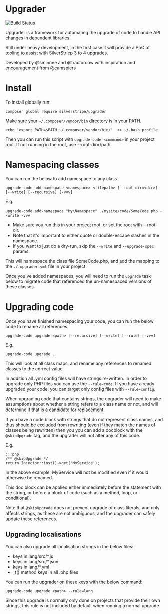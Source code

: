 # Upgrader

[![Build Status](https://travis-ci.org/silverstripe/silverstripe-upgrader.svg?branch=master)](https://travis-ci.org/silverstripe/silverstripe-upgrader)

Upgrader is a framework for automating the upgrade of code to handle API changes in dependent libraries.

Still under heavy development, in the first case it will provide a PoC of tooling to assist with SilverStriep 3 to 4 upgrades.

Developed by @sminnee and @tractorcow with inspiration and encouragement from @camspiers

# Install

To install globally run:

`composer global require silverstripe/upgrader`

Make sure your `~/.composer/vendor/bin` directory is in your PATH.

`echo 'export PATH=$PATH:~/.composer/vendor/bin/'  >> ~/.bash_profile`

Then you can run this script with `upgrade-code <command>` in your project root. If not running in the root,
use --root-dir=/path.

# Namespacing classes

You can run the below to add namespace to any class

`upgrade-code add-namespace <namespace> <filepath> [--root-dir=<dir>] [--write] [--recursive] [-vvv]`

E.g.

`upgrade-code add-namespace "My\Namespace" ./mysite/code/SomeCode.php --write -vvv`

* Make sure you run this in your project root, or set the root with --root-dir.
* Note that it's important to either quote or double-escape slashes in the namespace.
* If you want to just do a dry-run, skip the `--write` and `--upgrade-spec` params.

This will namespace the class file SomeCode.php, and add the mapping to the `./.upgrader.yml` file in your project.

Once you've added namespaces, you will need to run the `upgrade` task below to migrate code
that referenced the un-namespaced versions of these classes.

# Upgrading code

Once you have finished namespacing your code, you can run the below code to rename all references.

`upgrade-code upgrade <path> [--recursive] [--write] [--rule] [-vvv]`

E.g.

`upgrade-code upgrade .`

This will look at all class maps, and rename any references to renamed classes to the correct value.

In addition all .yml config files will have strings re-written. In order to upgrade only PHP files
you can use the `--rule=code`. If you have already upgraded your code, you can target only
config files with `--rule=config`.

When upgrading code that contains strings, the upgrader will need to make assumptions about whether
a string refers to a class name or not, and will determine if that is a candidate for replacement.

If you have a code block with strings that do not represent class names, and thus should be excluded
from rewriting (even if they match the names of classes being rewritten) then you you can add a
docblock with the `@skipUpgrade` tag, and the upgrader will not alter any of this code.

E.g.

    :::php
    /** @skipUpgrade */
    return Injector::inst()->get('MyService');


In the above example, MyService will not be modified even if it would otherwise be renamed.
    
This doc block can be applied either immediately before the statement with the string, or
before a block of code (such as a method, loop, or conditional).

Note that `@skipUpgrade` does not prevent upgrade of class literals, and only affects strings,
as these are not ambiguous, and the upgrader can safely update these references.

## Upgrading localisations

You can also upgrade all localisation strings in the below files:

 - keys in lang/src/*.js
 - keys in lang/src/*.json
 - keys in lang/*.yml
 - _t() method keys in all .php files
 
You can run the upgrader on these keys with the below command:

`upgrade-code upgrade <path> --rule=lang`

Since this upgrade is normally only done on projects that provide their own strings,
this rule is not included by default when running a normal upgrade.

